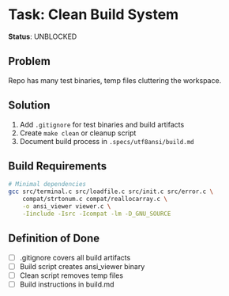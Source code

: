 # Task: Clean Build System

**Status**: UNBLOCKED

## Problem
Repo has many test binaries, temp files cluttering the workspace.

## Solution
1. Add `.gitignore` for test binaries and build artifacts
2. Create `make clean` or cleanup script
3. Document build process in `.specs/utf8ansi/build.md`

## Build Requirements
```bash
# Minimal dependencies
gcc src/terminal.c src/loadfile.c src/init.c src/error.c \
    compat/strtonum.c compat/reallocarray.c \
    -o ansi_viewer viewer.c \
    -Iinclude -Isrc -Icompat -lm -D_GNU_SOURCE
```

## Definition of Done
- [ ] .gitignore covers all build artifacts
- [ ] Build script creates ansi_viewer binary
- [ ] Clean script removes temp files
- [ ] Build instructions in build.md
